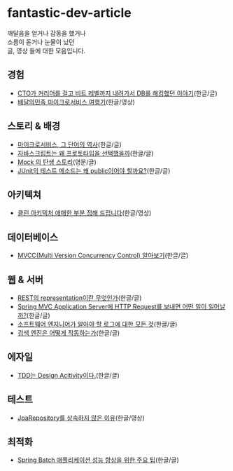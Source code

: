 # fantastic-dev-article

깨달음을 얻거나 감동을 했거나 <br/>
소름이 돋거나 눈물이 났던  <br/>
글, 영상 들에 대한 모음입니다.


## 경험
* [CTO가 커리어를 걸고 비트 레벨까지 내려가서 DB를 해킹했던 이야기](https://tech.devsisters.com/posts/bit-level-database-hacking/)(한글/글)
* [배달의민족 마이크로서비스 여행기](https://www.youtube.com/watch?v=BnS6343GTkY)(한글/영상)

## 스토리 & 배경
* [마이크로서비스, 그 단어의 역사](https://techblog.gccompany.co.kr/마이크로서비스-그-단어의-역사-3cce0133312)(한글/글)
* [자바스크립트는 왜 프로토타입을 선택했을까](https://medium.com/@limsungmook/자바스크립트는-왜-프로토타입을-선택했을까-997f985adb42)(한글/글)
* [Mock 의 탄생 스토리](http://www.mockobjects.com/2009/09/brief-history-of-mock-objects.html)(영문/글)
* [JUnit의 테스트 메소드는 왜 public이어야 할까요?](https://groups.google.com/g/ksug/c/xpJpy8SCrEE?pli=1)(한글/글)


## 아키텍쳐
* [클린 아키텍처 애매한 부분 정해 드립니다](https://www.youtube.com/watch?v=g6Tg6_qpIVc)(한글/영상)

## 데이터베이스
* [MVCC(Multi Version Concurrency Control) 알아보기](https://medium.com/monday-9-pm/mvcc-multi-version-concurrency-control-%EC%95%8C%EC%95%84%EB%B3%B4%EA%B8%B0-e4102cd97e59)(한글/글)


## 웹 & 서버
* [REST의 representation이란 무엇인가](https://blog.npcode.com/2017/04/03/rest의-representation이란-무엇인가/)(한글/글)
* [Spring MVC Application Server에 HTTP Request를 보내면 어떤 일이 일어날까?](https://monday9pm.com/spring-mvc에-http-request를-보내면-어떤-일이-일어날까-80467f8bc486)(한글/글)
* [소프트웨어 엔지니어가 알아야 할 로그에 대한 모든 것](https://medium.com/rate-labs/소프트웨어-엔지니어가-알아야-할-로그에-대한-모든-것-11513af8b998)(한글/글)
* [검색 엔진은 어떻게 작동하는가](https://xo.dev/articles/how-search-engine-works)(한글/글)

## 에자일
* [TDD는 Design Acitivity이다.](https://perfectacle.github.io/2022/06/06/tdd-is-design-activity/#more)(한글/글)

## 테스트
* [JpaRepository를 상속하지 않은 이유](https://www.youtube.com/watch?feature=shared&v=MMH_ht8pf8U)(한글/영상)

## 최적화
* [Spring Batch 애플리케이션 성능 향상을 위한 주요 팁](https://tech.kakaopay.com/post/spring-batch-performance/)(한글/글)
  
